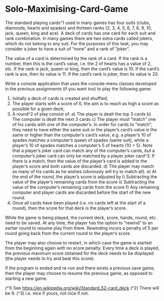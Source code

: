 # Solo-Maximising-Card-Game

The standard playing cards^1 used in many games has four suits (clubs, diamonds, hearts and spades)
and thirteen ranks (2, 3, 4, 5, 6, 7, 8, 9, 10, jack, queen, king and ace). A deck of cards has one card
for each suit and rank combination. In many games there are two extra cards called jokers, which do
not belong to any suit. For the purposes of this task, you may consider a joker to have a suit of
“none” and a rank of “joker”.

The value of a card is determined by the rank of a card. If the rank is a number, then this is the card’s
value, i.e. the 2 of hearts has a value of 2, etc. If the rank is jack, queen or king, then the card’s value
is 10. If the card’s rank is ace, then its value is 11. If the card’s rank is joker, then its value is 20.

Write a console application that uses the console-menu classes developed in the previous
assignments (if you want too) to play the following game:

1) Initially a deck of cards is created and shuffled;
2) The player starts with a score of 0, the aim is to reach as high a score as possible for a given
deck;
3) A round^2 of play consist of:
a) The player is dealt the top 3 cards
b) The computer is dealt the next 3 cards
c) The player must “match” one of his cards with one of the computer’s. In order for cards to
“match”, they need to have either the same suit _or_ the player’s card’s value is the same or
higher than the computer’s card’s value, e.g. a player’s 10 of spades matches a computer’s
queen of spades (same suit), while a player’s 10 of spades matches a computer’s 5 of hearts
(10 > 5). Note that a player’s joker card can match any of the computer’s cards, _but_ a
computer’s joker card can only be matched by a player joker card^3. If there is a match, then
the value of the player’s card is added to the player’s score and both cards are discarded.
d) The player may match as many of his cards as he wishes (obviously will try to match all).
e) At the end of the round, the player’s score is adjusted by
i) Subtracting the value of the player’s remaining cards from the score
ii) Subtracting the value of the computer’s remaining cards from the score
f) Any remaining computer and player cards are discarded before the start of the new round.
4) Once all cards have been played (i.e. no cards left at the start of a round), then the score for that
deck is the player’s score.

While the game is being played, the current deck, score, hands, round, etc. need to be saved. At any
time, the player has the option to “rewind” to an earlier round to resume play from there.
Rewinding incurs a penalty of 5 per round going back from the current round to the player’s score.

The player may also choose to restart, in which case the game is started from the beginning again
with no score penalty. Every time a deck is played, the previous maximum score obtained for the
deck needs to be displayed (the player needs to try and beat this score).

If the program is ended and re-run and there exists a previous save game, then the player may
choose to resume the previous game, as opposed to starting a new game.

(^1) See https://en.wikipedia.org/wiki/Standard_52-card_deck
(^2) There will be 9.
(^3) i.e. nice if yours, not nice if not.
